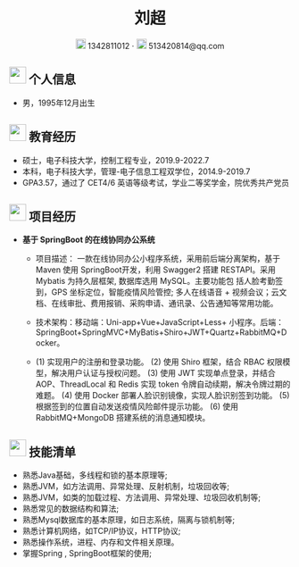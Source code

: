  <center>
     <h1>刘超</h1>
     <div>
         <span>
             <img src="assets/phone-solid.svg" width="18px">
             1342811012
         </span>
         ·
         <span>
             <img src="assets/envelope-solid.svg" width="18px">
             513420814@qq.com
         </span>
     </div>
 </center>

 ## <img src="assets/info-circle-solid.svg" width="30px"> 个人信息 

 - 男，1995年12月出生
 
## <img src="assets/graduation-cap-solid.svg" width="30px"> 教育经历

- 硕士，电子科技大学，控制工程专业，2019.9-2022.7
- 本科，电子科技大学，管理-电子信息工程双学位，2014.9-2019.7
- GPA3.57，通过了 CET4/6 英语等级考试，学业二等奖学金，院优秀共产党员

## <img src="assets/project-diagram-solid.svg" width="30px"> 项目经历

- **基于 SpringBoot 的在线协同办公系统**

  - 项目描述： 一款在线协同办公小程序系统，采用前后端分离架构，基于 Maven 使用 SpringBoot开发，利用 Swagger2 搭建 RESTAPI。采用 Mybatis 为持久层框架, 数据库选用 MySQL。主要功能包
    括人脸考勤签到，GPS 坐标定位，智能疫情风险管控; 多人在线语音 + 视频会议；云文档、在线审批、费用报销、采购申请、通讯录、公告通知等常用功能。
   
  - 技术架构：移动端：Uni-app+Vue+JavaScript+Less+ 小程序。后端：SpringBoot+SpringMVC+MyBatis+Shiro+JWT+Quartz+RabbitMQ+Docker。
  - (1) 实现用户的注册和登录功能。
    (2) 使用 Shiro 框架，结合 RBAC 权限模型，解决用户认证与授权问题。
    (3) 使用 JWT 实现单点登录，并结合 AOP、ThreadLocal 和 Redis 实现 token 令牌自动续期，解决令牌过期的难题。
    (4) 使用 Docker 部署人脸识别镜像，实现人脸识别签到功能。
    (5) 根据签到的位置自动发送疫情风险邮件提示功能。
    (6) 使用 RabbitMQ+MongoDB 搭建系统的消息通知模块。

## <img src="assets/tools-solid.svg" width="30px"> 技能清单

- 熟悉Java基础，多线程和锁的基本原理等;
- 熟悉JVM，如方法调用、异常处理、反射机制，垃圾回收等;
- 熟悉JVM，如类的加载过程、方法调用、异常处理、垃圾回收机制等;
- 熟悉常见的数据结构和算法; 
- 熟悉Mysql数据库的基本原理，如日志系统，隔离与锁机制等;
- 熟悉计算机网络，如TCP/IP协议，HTTP协议;
- 熟悉操作系统，进程、内存和文件相关原理。
- 掌握Spring , SpringBoot框架的使用;

